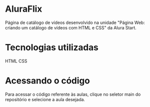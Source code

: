 # AluraFlix
Página de catálogo de vídeos desenvolvido na unidade "Página Web: criando um catálogo de vídeos com HTML e CSS" da Alura Start.

# Tecnologias utilizadas
HTML
CSS
# Acessando o código
Para acessar o código referente às aulas, clique no seletor main do repositório e selecione a aula desejada.
